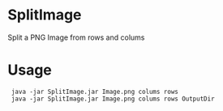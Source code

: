 # SplitImage
 Split a PNG Image from rows and colums

 # Usage
```
 java -jar SplitImage.jar Image.png colums rows
 java -jar SplitImage.jar Image.png colums rows OutputDir
```
